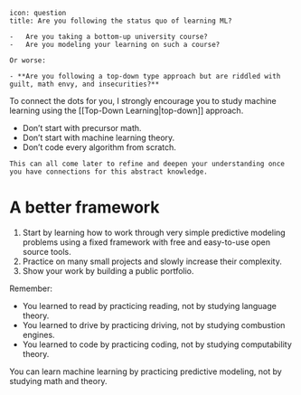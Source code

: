 ```ad-danger
icon: question
title: Are you following the status quo of learning ML?

-   Are you taking a bottom-up university course?
-   Are you modeling your learning on such a course?

Or worse:

- **Are you following a top-down type approach but are riddled with guilt, math envy, and insecurities?**
```

To connect the dots for you, I strongly encourage you to study machine learning using the [[Top-Down Learning|top-down]] approach.

-   Don’t start with precursor math.
-   Don’t start with machine learning theory.
-   Don’t code every algorithm from scratch.

```ad-tip
This can all come later to refine and deepen your understanding once you have connections for this abstract knowledge.
```

# A better framework

1.  Start by learning how to work through very simple predictive modeling problems using a fixed framework with free and easy-to-use open source tools.
2.  Practice on many small projects and slowly increase their complexity.
3.  Show your work by building a public portfolio.

Remember:

-   You learned to read by practicing reading, not by studying language theory.
-   You learned to drive by practicing driving, not by studying combustion engines.
-   You learned to code by practicing coding, not by studying computability theory.

You can learn machine learning by practicing predictive modeling, not by studying math and theory.